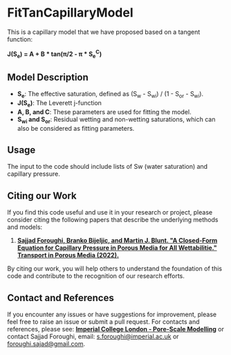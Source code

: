 # FitTanCapillaryModel

This is a capillary model that we have proposed based on a tangent function:

**J(S<sub>e</sub>) = A + B * tan(π/2 - π * S<sub>e</sub><sup>C</sup>)**

## Model Description

- **S<sub>e</sub>**: The effective saturation, defined as (S<sub>w</sub> - S<sub>wi</sub>) / (1 - S<sub>or</sub> - S<sub>wi</sub>).
- **J(S<sub>e</sub>)**: The Leverett j-function 
- **A, B, and C**: These parameters are used for fitting the model.
- **S<sub>wi</sub> and S<sub>or</sub>**: Residual wetting and non-wetting saturations, which can also be considered as fitting parameters.

## Usage

The input to the code should include lists of Sw (water saturation) and capillary pressure.

## Citing our Work

If you find this code useful and use it in your research or project, please consider citing the following papers that describe the underlying methods and models:


1. [**Sajjad Foroughi, Branko Bijeljic, and Martin J. Blunt. "A Closed-Form Equation for Capillary Pressure in Porous Media for All Wettabilitie." Transport in Porous Media (2022).**](https://doi.org/10.1007/s11242-022-01868-3)



By citing our work, you will help others to understand the foundation of this code and contribute to the recognition of our research efforts.

## Contact and References
If you encounter any issues or have suggestions for improvement, please feel free to raise an issue or submit a pull request. For contacts and references, please see: [**Imperial College London - Pore-Scale Modelling**](https://www.imperial.ac.uk/earth-science/research/research-groups/pore-scale-modelling) or contact Sajjad Foroughi, email: s.foroughi@imperial.ac.uk or foroughi.sajad@gmail.com.

